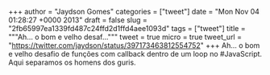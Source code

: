 
+++
author = "Jaydson Gomes"
categories = ["tweet"]
date = "Mon Nov 04 01:28:27 +0000 2013"
draft = false
slug = "2fb65997ea1339fd487c24ffd2d1ffd4aee1093d"
tags = ["tweet"]
title = """Ah... o bom e velho desaf..."""
tweet = true
micro = true
tweet_url = "https://twitter.com/jaydson/status/397173463812554752"
+++
Ah... o bom e velho desafio de funções com callback dentro de um loop no #JavaScript. Aqui separamos os homens dos guris.
